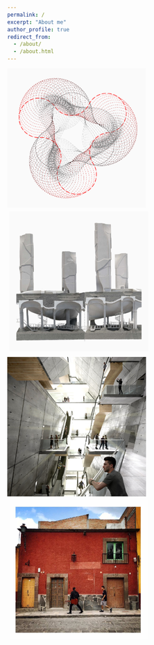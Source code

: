 ```yaml
---
permalink: /
excerpt: "About me"
author_profile: true
redirect_from: 
  - /about/
  - /about.html
---
```

<tr>
<td> 
  <a href="https://yingjun-mou.github.io/cv/"><img src="../images/Icon_coding.png" alt="Drawing" style="width: 320px; padding-right: 5px; padding-bottom: 5px;"/></a>
</td>
<td> 
  <a href="https://yingjun-mou.github.io/cv/"><img src="../images/test3.jpg" alt="Drawing" style="width: 320px; padding-left: 5px; padding-bottom: 5px;"/></a>
</td>
</tr>
<tr>
<td> 
  <a href="https://yingjun-mou.github.io/cv/"><img src="../images/test2.jpg" alt="Drawing" style="width: 320px; padding-right: 5px; padding-top: 5px;"/></a>
</td>
<td> 
  <a href="https://yingjun-mou.github.io/cv/"><img src="../images/test.jpg" alt="Drawing" style="width: 320px; padding-left: 5px; padding-top: 5px;"/></a>
</td>
</tr>
